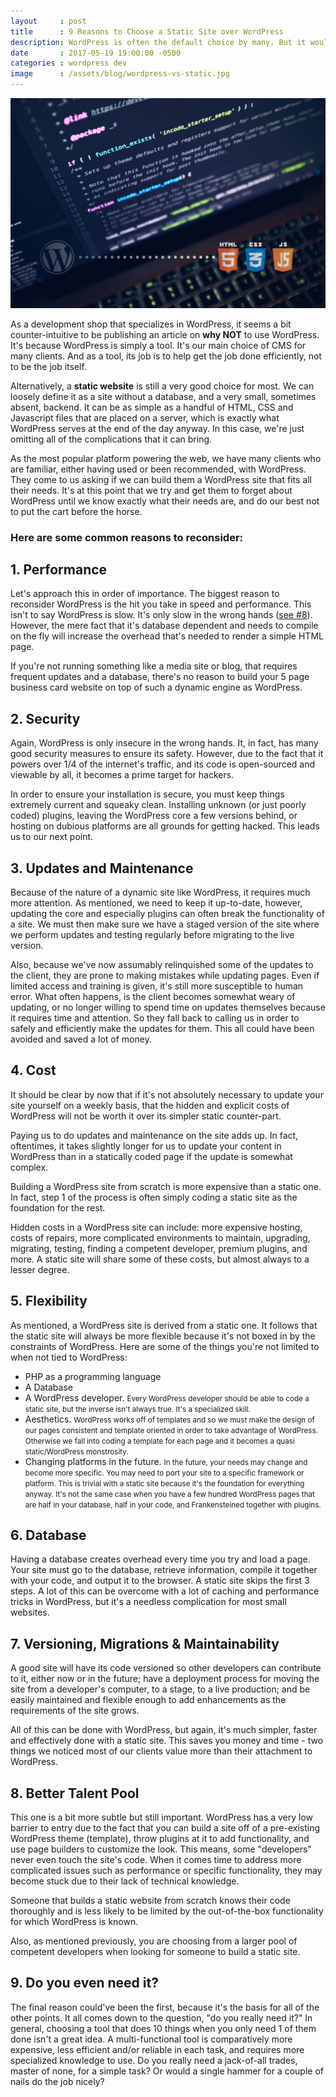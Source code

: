 ```yaml
---
layout     : post
title      : 9 Reasons to Choose a Static Site over WordPress
description: WordPress is often the default choice by many. But it would do them some good to enumerate just why exactly they're choosing WordPress over a simpler static website.
date       : 2017-05-19 19:00:00 -0500
categories : wordpress dev
image      : /assets/blog/wordpress-vs-static.jpg
---
```


![Wordpress vs static sites](/assets/blog/wordpress-vs-static.jpg)

As a development shop that specializes in WordPress, it seems a bit counter-intuitive to be publishing an article on **why NOT** to use WordPress. It's because WordPress is simply a tool. It's our main choice of CMS for many clients. And as a tool, its job is to help get the job done efficiently, not to be the job itself.

Alternatively, a **static website** is still a very good choice for most. We can loosely define it as a site without a database, and a very small, sometimes absent, backend. It can be as simple as a handful of HTML, CSS and Javascript files that are placed on a server, which is exactly what WordPress serves at the end of the day anyway. In this case, we're just omitting all of the complications that it can bring.

As the most popular platform powering the web, we have many clients who are familiar, either having used or been recommended, with WordPress. They come to us asking if we can build them a WordPress site that fits all their needs. It's at this point that we try and get them to forget about WordPress until we know exactly what their needs are, and do our best not to put the cart before the horse.

### Here are some common reasons to reconsider:

## 1. Performance

Let's approach this in order of importance. The biggest reason to reconsider WordPress is the hit you take in speed and performance. This isn't to say WordPress is slow. It's only slow in the wrong hands ([see #8](#8-better-talent-pool)). However, the mere fact that it's database dependent and needs to compile on the fly will increase the overhead that's needed to render a simple HTML page.

If you're not running something like a media site or blog, that requires frequent updates and a database, there's no reason to build your 5 page business card website on top of such a dynamic engine as WordPress.

## 2. Security

Again, WordPress is only insecure in the wrong hands. It, in fact, has many good security measures to ensure its safety. However, due to the fact that it powers over 1/4 of the internet's traffic, and its code is open-sourced and viewable by all, it becomes a prime target for hackers.

In order to ensure your installation is secure, you must keep things extremely current and squeaky clean. Installing unknown (or just poorly coded) plugins, leaving the WordPress core a few versions behind, or hosting on dubious platforms are all grounds for getting hacked. This leads us to our next point.

## 3. Updates and Maintenance

Because of the nature of a dynamic site like WordPress, it requires much more attention. As mentioned, we need to keep it up-to-date, however, updating the core and especially plugins can often break the functionality of a site. We must then make sure we have a staged version of the site where we perform updates and testing regularly before migrating to the live version.

Also, because we've now assumably relinquished some of the updates to the client, they are prone to making mistakes while updating pages. Even if limited access and training is given, it's still more susceptible to human error. What often happens, is the client becomes somewhat weary of updating, or no longer willing to spend time on updates themselves because it requires time and attention. So they fall back to calling us in order to safely and efficiently make the updates for them. This all could have been avoided and saved a lot of money.

## 4. Cost

It should be clear by now that if it's not absolutely necessary to update your site yourself on a weekly basis, that the hidden and explicit costs of WordPress will not be worth it over its simpler static counter-part.

Paying us to do updates and maintenance on the site adds up. In fact, oftentimes, it takes slightly longer for us to update your content in WordPress than in a statically coded page if the update is somewhat complex.

Building a WordPress site from scratch is more expensive than a static one. In fact, step 1 of the process is often simply coding a static site as the foundation for the rest.

Hidden costs in a WordPress site can include: more expensive hosting, costs of repairs, more complicated environments to maintain, upgrading, migrating, testing, finding a competent developer, premium plugins, and more. A static site will share some of these costs, but almost always to a lesser degree.

## 5. Flexibility

As mentioned, a WordPress site is derived from a static one. It follows that the static site will always be more flexible because it's not boxed in by the constraints of WordPress. Here are some of the things you're not limited to when not tied to WordPress:

- PHP as a programming language
- A Database
- A WordPress developer.
<small>Every WordPress developer should be able to code a static site, but the inverse isn't always true. It's a specialized skill.</small>
- Aesthetics.
<small>WordPress works off of templates and so we must make the design of our pages consistent and template oriented in order to take advantage of WordPress. Otherwise we fall into coding a template for each page and it becomes a quasi static/WordPress monstrosity.</small>
- Changing platforms in the future.
<small>In the future, your needs may change and become more specific. You may need to port your site to a specific framework or platform. This is trivial with a static site because it's the foundation for everything anyway. It's not the same case when you have a few hundred WordPress pages that are half in your database, half in your code, and Frankensteined together with plugins.</small>

## 6. Database

Having a database creates overhead every time you try and load a page. Your site must go to the database, retrieve information, compile it together with your code, and output it to the browser. A static site skips the first 3 steps. A lot of this can be overcome with a lot of caching and performance tricks in WordPress, but it's a needless complication for most small websites.

## 7. Versioning, Migrations & Maintainability

A good site will have its code versioned so other developers can contribute to it, either now or in the future; have a deployment process for moving the site from a developer's computer, to a stage, to a live production; and be easily maintained and flexible enough to add enhancements as the requirements of the site grows.

All of this can be done with WordPress, but again, it's much simpler, faster and effectively done with a static site. This saves you money and time - two things we noticed most of our clients value more than their attachment to WordPress.

## 8. Better Talent Pool

This one is a bit more subtle but still important. WordPress has a very low barrier to entry due to the fact that you can build a site off of a pre-existing WordPress theme (template), throw plugins at it to add functionality, and use page builders to customize the look. This means, some "developers" never even touch the site's code. When it comes time to address more complicated issues such as performance or specific functionality, they may become stuck due to their lack of technical knowledge.

Someone that builds a static website from scratch knows their code thoroughly and is less likely to be limited by the out-of-the-box functionality for which WordPress is known.

Also, as mentioned previously, you are choosing from a larger pool of competent developers when looking for someone to build a static site.

## 9. Do you even need it?

The final reason could've been the first, because it's the basis for all of the other points. It all comes down to the question, "do you really need it?" In general, choosing a tool that does 10 things when you only need 1 of them done isn't a great idea. A multi-functional tool is comparatively more expensive, less efficient and/or reliable in each task, and requires more specialized knowledge to use. Do you really need a jack-of-all trades, master of none, for a simple task? Or would a single hammer for a couple of nails do the job nicely?
